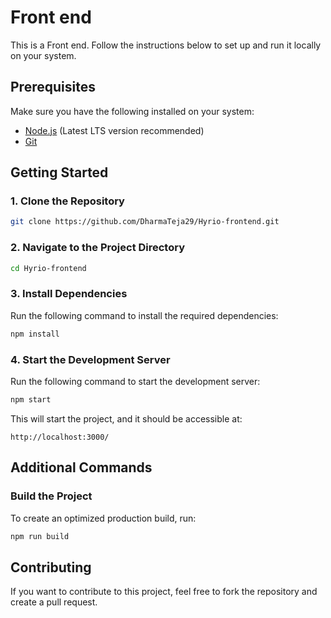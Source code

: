 # Front end

This is a Front end. Follow the instructions below to set up and run it locally on your system.

## Prerequisites

Make sure you have the following installed on your system:

- [Node.js](https://nodejs.org/) (Latest LTS version recommended)
- [Git](https://git-scm.com/)

## Getting Started

### 1. Clone the Repository

```sh
git clone https://github.com/DharmaTeja29/Hyrio-frontend.git
```

### 2. Navigate to the Project Directory

```sh
cd Hyrio-frontend
```

### 3. Install Dependencies

Run the following command to install the required dependencies:

```sh
npm install
```

### 4. Start the Development Server

Run the following command to start the development server:

```sh
npm start
```

This will start the project, and it should be accessible at:

```
http://localhost:3000/
```

## Additional Commands

### Build the Project

To create an optimized production build, run:

```sh
npm run build
```

## Contributing

If you want to contribute to this project, feel free to fork the repository and create a pull request.